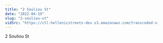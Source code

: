 ```yaml
---
title: "2 Souliou St"
date: "2022-04-19"
slug: "2-souliou-st"
vidSrc: "https://ctl-hellenicstreets-dev.s3.amazonaws.com/transcoded-videos/2%20Souliou%20St.mp4"
---
```


2 Souliou St
